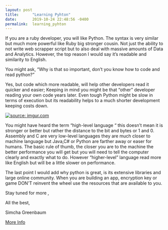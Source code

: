 ```yaml
---
layout: post
title:      "Learning Pyhton"
date:       2019-10-24 22:48:56 -0400
permalink:  learning_pyhton
---
```



If you are a ruby developer, you will like Python. The syntax is very similar but much more powerful like Ruby big stronger cousin. Not just the ability to not write web scrapper script but to also deal with massive amounts of Data and Analytics. However, the top reason I would say it’s readable and similarity to English. 

You might ask, “Why is that so important, don’t you know how to code and read python?”  

Yes, but code which more readable,  will help other developers read it quicker and easier; Keeping in mind you might be that “other” developer reading your own code years later. Even tough Python might be slow in terms of execution but its readability helps to a much shorter development keeping costs down.


<a href="https://imgur.com/NgCONLY"><img src="https://i.imgur.com/NgCONLYl.png" title="source: imgur.com" /></a>


You might have heard the term “high-level language “ this doesn’t mean it is stronger or better but rather the distance to the bit and bytes or 1 and 0. Assembly and C are very low-level languages they are much closer to machine language  but  Java,C# or Python are farther away or easer for humans. The basic rule of thumb, the closer you are to the machine the better performance you will get but you will need to tell the computer clearly and exactly what to do. However “higher-level” language read more like English but will be a little slower on performance. 

The last point I would add why python is great, is its extensive libraries and large online community. When you are building an app, encryption key or game DON'T  reinvent the wheel use the resources that are available to you.



Stay tuned for more ,



All the best,

Simcha Greenbaum



[More Info](https://medium.com/@trungluongquang/why-python-is-popular-despite-being-super-slow-83a8320412a9)


